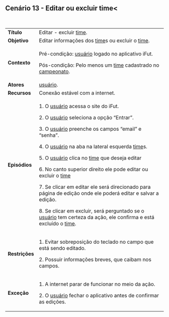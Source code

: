 ## Cenário 13 - Editar ou excluir time<
<br>

<table class="table table-striped border">
    <tr>
        <td>
            <b>Título</b>
        </td>
        <td>
            Editar - excluir  <a href="../../lexico/#time">time</a>.
        </td>
    </tr>
    <tr>
        <td>
            <b>Objetivo</b>
        </td>
        <td>
            Editar informações dos  <a href="../../lexico/#time">time</a>s ou excluir o  <a href="../../lexico/#time">time</a>.
        </td>
    </tr>
    <tr>
        <td>
            <b>Contexto</b>
        </td>
        <td>
            <p>Pré-condição:  <a href="../../lexico/#usuario">usuário</a> logado no aplicativo iFut.</p>
            <p>Pós-condição: Pelo menos um  <a href="../../lexico/#time">time</a> cadastrado no <a href="../../lexico/#campeonato">campeonato</a>.</p>
        </td>
    </tr>
    <tr>
        <td>
            <b>Atores</b>
        </td>
        <td>
             <a href="../../lexico/#usuario">usuário</a>.
        </td>
    </tr>
    <tr>
        <td>
            <b>Recursos</b>
        </td>
        <td>
            Conexão estável com a internet.
        </td>
    </tr>
    <tr>
        <td>
            <b>Episódios</b>
        </td>
        <td>
            <p>1. O  <a href="../../lexico/#usuario">usuário</a> acessa o site do iFut.</p>
            <p>2. O  <a href="../../lexico/#usuario">usuário</a> seleciona a opção “Entrar”.</p>
            <p>3. O  <a href="../../lexico/#usuario">usuário</a> preenche os campos “email” e “senha”.</p>
            <p>4. O  <a href="../../lexico/#usuario">usuário</a> na aba na lateral esquerda  <a href="../../lexico/#time">time</a>s.</p>
            <p>5. O  <a href="../../lexico/#usuario">usuário</a> clica no  <a href="../../lexico/#time">time</a> que deseja editar</p>
            <p>6. No canto superior direito ele pode editar ou excluir o  <a href="../../lexico/#time">time</a></p>
            <p>7. Se clicar em editar ele será direcionado para página de edição onde ele poderá editar e salvar a edição.</p>
            <p>8. Se clicar em excluir, será perguntado se o  <a href="../../lexico/#usuario">usuário</a> tem certeza da ação, ele confirma e está excluído o  <a href="../../lexico/#time">time</a>. </p>
        </td>
    </tr>
    <tr>
        <td>
            <b>Restrições</b>
        </td>
        <td>
            <p>1. Evitar sobreposição do teclado no campo que está sendo editado.</p>
            <p> 2. Possuir informações breves, que caibam nos campos.</p>
        </td>
    </tr>
    <tr>
        <td>
            <b>Exceção</b>
        </td>
        <td>
            <p>1. A internet parar de funcionar no meio da ação.</p>
            <p>2. O  <a href="../../lexico/#usuario">usuário</a> fechar o aplicativo antes de confirmar as edições.</p>
        </td>
    </tr>
</table>